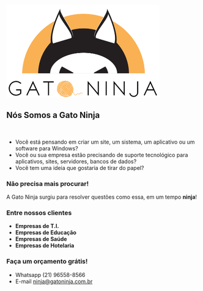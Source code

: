 ![Gato Ninja](./logo-400.png)
## Nós Somos a Gato Ninja

<br/>

* Você está pensando em criar um site, um sistema, um aplicativo ou um software para Windows?
* Você ou sua empresa estão precisando de suporte tecnológico para aplicativos, sites, servidores, bancos de dados?
* Você tem uma ideia que gostaria de tirar do papel?

### Não precisa mais procurar!

A Gato Ninja surgiu para resolver questões como essa, em um tempo **ninja**!

### Entre nossos clientes

* **Empresas de T.I.**
* **Empresas de Educação**
* **Empresas de Saúde**
* **Empresas de Hotelaria**

### Faça um orçamento grátis!

* Whatsapp (21) 96558-8566
* E-mail [ninja@gatoninja.com.br](mailto:ninja@gatoninja.com.br)
